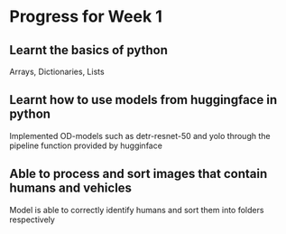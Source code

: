 # Progress for Week 1
## Learnt the basics of python
Arrays, Dictionaries, Lists
## Learnt how to use models from huggingface in python 
Implemented OD-models such as detr-resnet-50 and yolo through the pipeline function provided by hugginface
## Able to process and sort images that contain humans and vehicles
Model is able to correctly identify humans and sort them into folders respectively 
